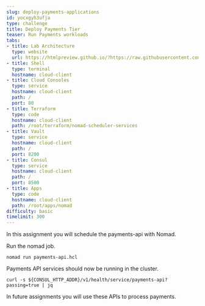 ```yaml
---
slug: deploy-payments-applications
id: yocxgyh3ufja
type: challenge
title: Deploy Payments Tier
teaser: Run Payments workloads
tabs:
- title: Lab Architecture
  type: website
  url: https://htmlpreview.github.io/?https://raw.githubusercontent.com/hashicorp/field-workshops-consul/add-consul-multi-cloud/instruqt-tracks/multi-cloud-service-networking-with-consul/assets/diagrams/diagrams.html
- title: Shell
  type: terminal
  hostname: cloud-client
- title: Cloud Consoles
  type: service
  hostname: cloud-client
  path: /
  port: 80
- title: Terraform
  type: code
  hostname: cloud-client
  path: /root/terraform/nomad-scheduler-services
- title: Vault
  type: service
  hostname: cloud-client
  path: /
  port: 8200
- title: Consul
  type: service
  hostname: cloud-client
  path: /
  port: 8500
- title: Apps
  type: code
  hostname: cloud-client
  path: /root/apps/nomad
difficulty: basic
timelimit: 300
---
```

In this assignment you will schedule the payments-api with Nomad.

Run the nomad job.

```
nomad run payments-api.hcl
```

Payments API services should now be running in the cluster.

```
curl -s ${CONSUL_HTTP_ADDR}/v1/health/service/payments-api?passing=true | jq
```

In future assignments you will use these APIs to process payments.
